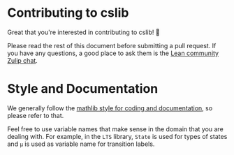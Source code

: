 # Contributing to cslib

Great that you're interested in contributing to cslib! :tada:

Please read the rest of this document before submitting a pull request. If you have any questions, a good place to ask them is the [Lean community Zulip chat](https://leanprover.zulipchat.com/).

# Style and Documentation

We generally follow the [mathlib style for coding and documentation](https://leanprover-community.github.io/contribute/style.html), so please refer to that.

Feel free to use variable names that make sense in the domain that you are dealing with. For example, in the `LTS` library, `State` is used for types of states and `μ` is used as variable name for transition labels.
